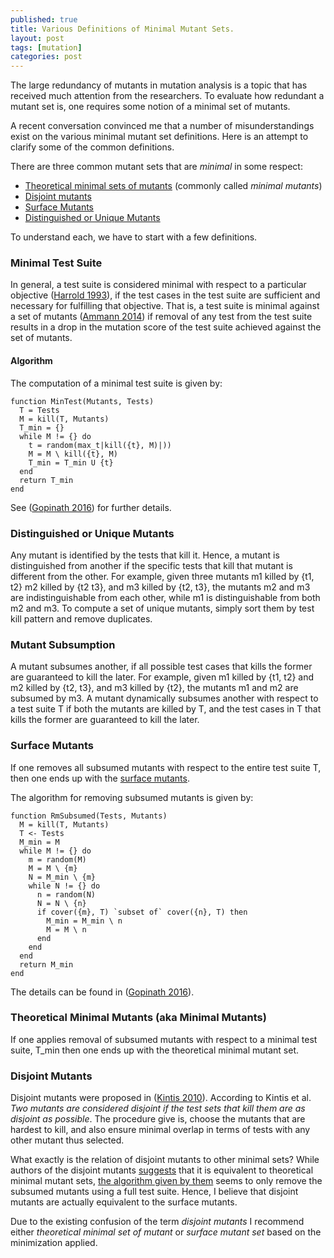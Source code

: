 ```yaml
---
published: true
title: Various Definitions of Minimal Mutant Sets. 
layout: post
tags: [mutation]
categories: post
---
```


The large redundancy of mutants in mutation analysis is a topic that has
received much attention from the researchers. To evaluate how redundant a
mutant set is, one requires some notion of a minimal set of mutants. 

A recent conversation convinced me that a number of misunderstandings exist on
the various minimal mutant set definitions. Here is an attempt to clarify some
of the common definitions.

There are three common mutant sets that are *minimal* in some respect:

* [Theoretical minimal sets of mutants](#minimal) (commonly called *minimal mutants*)
* [Disjoint mutants](#disjoint)
* [Surface Mutants](#surface)
* [Distinguished or Unique Mutants](#distinguished)

To understand each, we have to start with a few definitions.

### Minimal Test Suite

In general, a test suite is considered minimal with respect to a particular
objective ([Harrold 1993](/references#harrold1993a)), if the test cases in the test suite are sufficient and necessary
for fulfilling that objective. That is, a test suite is minimal against
a set of mutants ([Ammann 2014](/references#ammann2014establishing)) if removal of any test from
the test suite results in a drop in the mutation score of the test suite
achieved against the set of mutants.

#### Algorithm
The computation of a minimal test suite is given by:

```
function MinTest(Mutants, Tests)
  T = Tests
  M = kill(T, Mutants)
  T_min = {}
  while M != {} do
    t = random(max_t|kill({t}, M)|))
    M = M \ kill({t}, M)
    T_min = T_min U {t}
  end
  return T_min
end
```

See ([Gopinath 2016](http://rahul.gopinath.org/publications/#gopinath2016measuring)) for further details.

### <a id='#distinguished'></a>Distinguished or Unique Mutants

Any mutant is identified by the tests that kill it. Hence, a mutant is
distinguished from another if the specific tests that kill that mutant is
different from the other. For example, given three mutants m1 killed by {t1, t2}
m2 killed by {t2 t3}, and m3 killed by {t2, t3}, the mutants m2 and m3 are
indistinguishable from each other, while m1 is distinguishable from both m2
and m3. To compute a set of unique mutants, simply sort them by test kill pattern
and remove duplicates.

### Mutant Subsumption

A mutant subsumes another, if all possible test cases that kills the former are
guaranteed to kill the later. For example, given m1 killed by {t1, t2} and
m2 killed by {t2, t3}, and m3 killed by {t2}, the mutants m1 and m2 are
subsumed by m3. A mutant dynamically subsumes another with respect to a test suite T
if both the mutants are killed by T, and the test cases in T that kills the former
are guaranteed to kill the later.

### <a id='#surface'></a>Surface Mutants

If one removes all subsumed mutants with respect to the entire test suite T,
then one ends up with the [surface mutants](http://rahul.gopinath.org/publications/#gopinath2016measuring).

The algorithm for removing subsumed mutants is given by:

```
function RmSubsumed(Tests, Mutants)
  M = kill(T, Mutants)
  T <- Tests
  M_min = M
  while M != {} do
    m = random(M)
    M = M \ {m}
    N = M_min \ {m}
    while N != {} do
      n = random(N)
      N = N \ {n}
      if cover({m}, T) `subset of` cover({n}, T) then
        M_min = M_min \ n
        M = M \ n
      end
    end
  end
  return M_min
end
```

The details can be found in ([Gopinath 2016](http://rahul.gopinath.org/publications/#gopinath2016measuring)).

### <a id='#minimal'></a> Theoretical Minimal Mutants (aka Minimal Mutants)

If one applies removal of subsumed mutants with respect to a minimal test suite, T_min
then one ends up with the theoretical minimal mutant set.

### <a id='#disjoint'></a> Disjoint Mutants

Disjoint mutants were proposed in ([Kintis 2010](kintis2010evaluating)).
According to Kintis et al. *Two mutants are considered disjoint if the test sets
that kill them are as disjoint as possible*. The procedure give is, choose the
mutants that are hardest to kill, and also ensure minimal overlap in terms of
tests with any other mutant thus selected.

What exactly is the relation of disjoint mutants to other minimal sets? While
authors of the disjoint mutants [suggests](https://arxiv.org/pdf/1601.02351.pdf)
that it is equivalent to theoretical minimal mutant sets,
[the algorithm given by them](https://arxiv.org/pdf/1601.02351.pdf) seems to
only remove the subsumed mutants using a full test suite. Hence, I believe
that disjoint mutants are actually equivalent to the surface mutants.

Due to the existing confusion of the term *disjoint mutants* I recommend either
*theoretical minimal set of mutant* or *surface mutant set* based on the
minimization applied.
